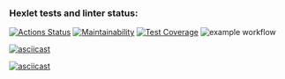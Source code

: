 ### Hexlet tests and linter status:
[![Actions Status](https://github.com/nikisysoev/java-project-lvl2/workflows/hexlet-check/badge.svg)](https://github.com/nikisysoev/java-project-lvl2/actions)
[![Maintainability](https://api.codeclimate.com/v1/badges/ca2c106a4d3cd1e534d2/maintainability)](https://codeclimate.com/github/nikisysoev/java-project-lvl2/maintainability)
[![Test Coverage](https://api.codeclimate.com/v1/badges/ca2c106a4d3cd1e534d2/test_coverage)](https://codeclimate.com/github/nikisysoev/java-project-lvl2/test_coverage)
![example workflow](https://github.com/nikisysoev/java-project-lvl2/actions/workflows/main.yml/badge.svg)

[![asciicast](https://asciinema.org/a/484260.svg)](https://asciinema.org/a/484260)

[![asciicast](https://asciinema.org/a/485797.svg)](https://asciinema.org/a/485797)